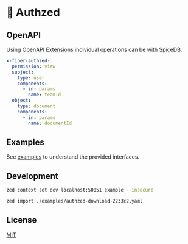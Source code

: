 # 👮 Authzed

## OpenAPI

Using [OpenAPI Extensions](https://swagger.io/docs/specification/openapi-extensions/) individual operations can be with [SpiceDB](https://authzed.com/spicedb).

```yaml
x-fiber-authzed:
  permission: view
  subject:
    type: user
    components:
      - in: params
        name: teamId
  object:
    type: document
    components:
      - in: params
        name: documentId
```

## Examples

See [examples](https://github.com/katallaxie/fiber-authzed/tree/main/examples) to understand the provided interfaces.

## Development

```bash
zed context set dev localhost:50051 example --insecure
```

```bash
zed import ./examples/authzed-download-2233c2.yaml
```

## License

[MIT](/LICENSE)